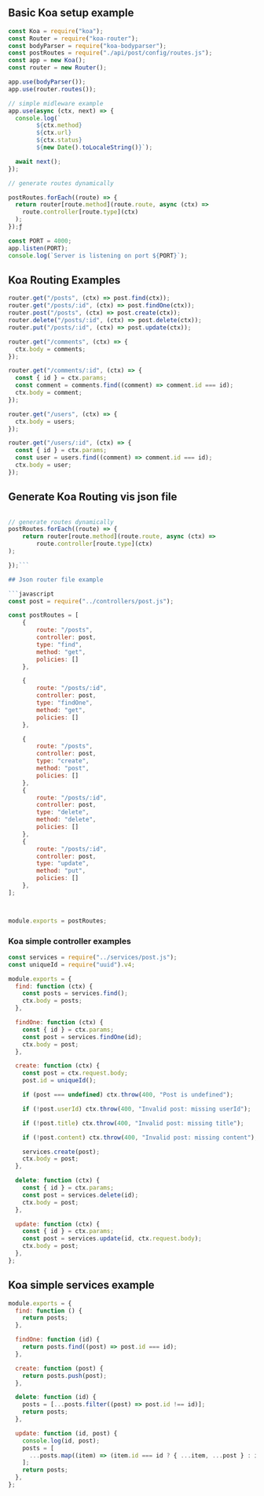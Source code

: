 ## Basic Koa setup example

```javascript
const Koa = require("koa");
const Router = require("koa-router");
const bodyParser = require("koa-bodyparser");
const postRoutes = require("./api/post/config/routes.js");
const app = new Koa();
const router = new Router();

app.use(bodyParser());
app.use(router.routes());

// simple midleware example
app.use(async (ctx, next) => {
  console.log(`
		${ctx.method} 
		${ctx.url}
		${ctx.status}
		${new Date().toLocaleString()}`);

  await next();
});

// generate routes dynamically

postRoutes.forEach((route) => {
  return router[route.method](route.route, async (ctx) =>
    route.controller[route.type](ctx)
  );
});ƒ

const PORT = 4000;
app.listen(PORT);
console.log(`Server is listening on port ${PORT}`);
```

## Koa Routing Examples

```javascript
router.get("/posts", (ctx) => post.find(ctx));
router.get("/posts/:id", (ctx) => post.findOne(ctx));
router.post("/posts", (ctx) => post.create(ctx));
router.delete("/posts/:id", (ctx) => post.delete(ctx));
router.put("/posts/:id", (ctx) => post.update(ctx));

router.get("/comments", (ctx) => {
  ctx.body = comments;
});

router.get("/comments/:id", (ctx) => {
  const { id } = ctx.params;
  const comment = comments.find((comment) => comment.id === id);
  ctx.body = comment;
});

router.get("/users", (ctx) => {
  ctx.body = users;
});

router.get("/users/:id", (ctx) => {
  const { id } = ctx.params;
  const user = users.find((comment) => comment.id === id);
  ctx.body = user;
});
```

## Generate Koa Routing vis json file

````javascript

// generate routes dynamically
postRoutes.forEach((route) => {
	return router[route.method](route.route, async (ctx) =>
		route.controller[route.type](ctx)
);

});```

## Json router file example

```javascript
const post = require("../controllers/post.js");

const postRoutes = [
	{
		route: "/posts",
		controller: post,
		type: "find",
		method: "get",
		policies: []
	},

	{
		route: "/posts/:id",
		controller: post,
		type: "findOne",
		method: "get",
		policies: []
	},

	{
		route: "/posts",
		controller: post,
		type: "create",
		method: "post",
		policies: []
	},
	{
		route: "/posts/:id",
		controller: post,
		type: "delete",
		method: "delete",
		policies: []
	},
	{
		route: "/posts/:id",
		controller: post,
		type: "update",
		method: "put",
		policies: []
	},
];



module.exports = postRoutes;
````

### Koa simple controller examples

```javascript
const services = require("../services/post.js");
const uniqueId = require("uuid").v4;

module.exports = {
  find: function (ctx) {
    const posts = services.find();
    ctx.body = posts;
  },

  findOne: function (ctx) {
    const { id } = ctx.params;
    const post = services.findOne(id);
    ctx.body = post;
  },

  create: function (ctx) {
    const post = ctx.request.body;
    post.id = uniqueId();

    if (post === undefined) ctx.throw(400, "Post is undefined");

    if (!post.userId) ctx.throw(400, "Invalid post: missing userId");

    if (!post.title) ctx.throw(400, "Invalid post: missing title");

    if (!post.content) ctx.throw(400, "Invalid post: missing content");

    services.create(post);
    ctx.body = post;
  },

  delete: function (ctx) {
    const { id } = ctx.params;
    const post = services.delete(id);
    ctx.body = post;
  },

  update: function (ctx) {
    const { id } = ctx.params;
    const post = services.update(id, ctx.request.body);
    ctx.body = post;
  },
};
```

## Koa simple services example

```javascript
module.exports = {
  find: function () {
    return posts;
  },

  findOne: function (id) {
    return posts.find((post) => post.id === id);
  },

  create: function (post) {
    return posts.push(post);
  },

  delete: function (id) {
    posts = [...posts.filter((post) => post.id !== id)];
    return posts;
  },

  update: function (id, post) {
    console.log(id, post);
    posts = [
      ...posts.map((item) => (item.id === id ? { ...item, ...post } : item)),
    ];
    return posts;
  },
};
```
